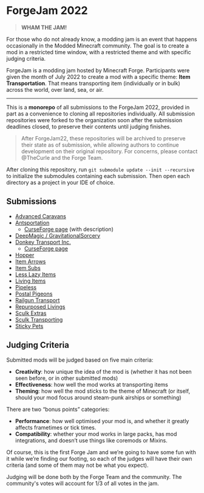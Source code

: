 # ForgeJam 2022
> **WHAM THE JAM!**

For those who do not already know, a modding jam is an event that happens occasionally in the Modded Minecraft community.
The goal is to create a mod in a restricted time window, with a restricted theme and with specific judging criteria.

ForgeJam is a modding jam hosted by Minecraft Forge. Participants were given the month of July 2022 to create a mod with a 
specific theme: **Item Transportation**. That means transporting item (individually or in bulk) across the world, over
land, sea, or air.

---

This is a **monorepo** of all submissions to the ForgeJam 2022, provided in part as a convenience to cloning all repositories
individually. All submission repositories were forked to the organization soon after the submission deadlines closed, to preserve
their contents until judging finishes.

> After ForgeJam22, these repositories will be archived to preserve their state as of submission, while allowing authors to
> continue development on their original repository. For concerns, please contact @TheCurle and the Forge Team.

After cloning this repository, run `git submodule update --init --recursive` to initialize the submodules containing each submission.
Then open each directory as a project in your IDE of choice.

## Submissions

- [Advanced Caravans](https://github.com/ForgeJam/jam22-AdvancedCaravans)
- [Antsportation](https://github.com/ForgeJam/jam22-Antsportation)
  - [CurseForge page](https://www.curseforge.com/minecraft/mc-mods/antsportation) (with description)
- [DeepMagic / GravitationalSorcery](https://github.com/ForgeJam/jam22-DeepMagic)
- [Donkey Transport Inc.](https://github.com/ForgeJam/jam22-DonkeyTransportInc)
  - [CurseForge page](https://www.curseforge.com/minecraft/mc-mods/donkey-transport-inc)
- [Hopper](https://github.com/ForgeJam/jam22-hoppers)
- [Item Arrows](https://github.com/ForgeJam/jam22-ItemArrowMod)
- [Item Subs](https://github.com/ForgeJam/jam22-ItemSubs)
- [Less Lazy Items](https://github.com/ForgeJam/jam22-lesslazyitems)
- [Living Items](https://github.com/ForgeJam/jam22-Living-Items)
- [Pipeless](https://github.com/ForgeJam/jam22-pipeless)
- [Postal Pigeons](https://github.com/ForgeJam/jam22-PostalPigeons)
- [Railgun Transport](https://github.com/ForgeJam/jam22-RailgunTransport)
- [Repurposed Livings](https://github.com/ForgeJam/jam22-repurposed-livings)
- [Sculk Extras](https://github.com/ForgeJam/jam22-Sculk-Extras)
- [Sculk Transporting](https://github.com/ForgeJam/jam22-SculkTransporting)
- [Sticky Pets](https://github.com/ForgeJam/jam22-stickypets)

## Judging Criteria

Submitted mods will be judged based on five main criteria:

- **Creativity**: how unique the idea of the mod is (whether it has not been seen before, or in other submitted mods)
- **Effectiveness**: how well the mod works at transporting items
- **Theming**: how well the mod sticks to the theme of Minecraft (or itself, should your mod focus around steam-punk airships or something)

There are two “bonus points” categories:

- **Performance**: how well optimised your mod is, and whether it greatly affects frametimes or tick times.
- **Compatibility**: whether your mod works in large packs, has mod integrations, and doesn’t use things like coremods or Mixins.

Of course, this is the first Forge Jam and we’re going to have some fun with it while we’re finding our footing, 
so each of the judges will have their own criteria (and some of them may not be what you expect).

Judging will be done both by the Forge Team and the community. The community's votes will account for 1/3 of all votes in the jam.